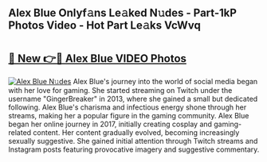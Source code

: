## Alex Blue Onlyf𝚊ns Le𝚊ked N𝚞des - Part-1kP Photos Video - Hot Part Le𝚊ks VcWvq

# <h2><a href="http://ab45700.deff.icu/?id=Alex+Blue">🔗 New 👉🔴 Alex Blue VIDEO Photos</a></h2>

[![Alex Blue N𝚞des](https://i.imgur.com/rIISA9y.gif)](http://ab45700.deff.icu/?id=Alex+Blue)
Alex Blue's journey into the world of social media began with her love for gaming. She started streaming on Twitch under the username "GingerBreaker" in 2013, where she gained a small but dedicated following. Alex Blue's charisma and infectious energy shone through her streams, making her a popular figure in the gaming community. Alex Blue began her online journey in 2017, initially creating cosplay and gaming-related content. Her content gradually evolved, becoming increasingly sexually suggestive. She gained initial attention through Twitch streams and Instagram posts featuring provocative imagery and suggestive commentary.
